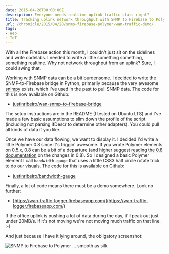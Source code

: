 ```yaml
---
date: 2015-04-28T00:00:00Z
description: Everyone needs realtime uplink traffic stats right?
title: Tracking uplink network throughput with SNMP to Firebase to Polymer
url: /chronicle/2015/04/28/snmp-firebase-polymer-wan-traffic-demo/
tags:
- Web
- IoT
---
```


With all the Firebase action this month, I couldn't just sit on the sidelines and write codelabs. I needed to write a little something something, something realtime. Why not network throughput from an uplink? Sure, I could swing that.

Working with SNMP data can be a bit burdensome. I decided to write the SNMP-to-Firebase bridge in Python, primarily because the very awesome [snimpy](https://snimpy.readthedocs.org/en/latest/) exists, which I've used in the past to pull SNMP data. The code for this is now available on Github:

* [justinribeiro/wan-snmp-to-firebase-bridge](https://github.com/justinribeiro/wan-snmp-to-firebase-bridge)

The setup instructions are in the README (I tested on Ubuntu LTS) and I've made a few basic assumptions to slim down the profile of the script (including not parsing ifDescr to determine other adapters). You could pull all kinds of data if you like.

Once we have our data flowing, we want to display it. I decided I'd write a little Polymer 0.8 since it's friggin' awesome. If you wrote Polymer elements on 0.5.x, 0.8 can be a bit of a departure (and higher suggest [reading the 0.8 documentation](https://www.polymer-project.org/0.8/) on the changes in 0.8). So I designed a basic Polymer element I call `bandwidth-gauge` that uses a little CSS3 half circle rotate trick to do our visuals. The code for this is available on Github:

* [justinribeiro/bandwidth-gauge](https://github.com/justinribeiro/bandwidth-gauge)

Finally, a lot of code means there must be a demo somewhere. Look no further:

* [https://wan-traffic-logger.firebaseapp.com/](https://wan-traffic-logger.firebaseapp.com/)

If the office uplink is pushing a lot of data during the day, it'll peak out just under 20MB/s. If it's not moving we're not moving much traffic on that line. :-)

And just because I have it lying around, the obligatory screenshot:

<img src="https://storage.googleapis.com/jdr-public-imgs/blog-archive/2015/04/snmp-to-firebase-to-polymer.jpeg" alt="SNMP to Firebase to Polymer ... smooth as silk.">


